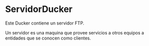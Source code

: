 # ServidorDucker
Este Ducker contiene un servidor FTP.

Un servidor es una maquina que provee servicios a otros equipos a entidades que se conocen como clientes.
